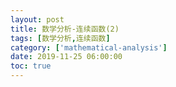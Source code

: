 ```yaml
---
layout: post
title: 数学分析-连续函数(2)
tags: [数学分析,连续函数]
category: ['mathematical-analysis']
date: 2019-11-25 06:00:00
toc: true
---
```


